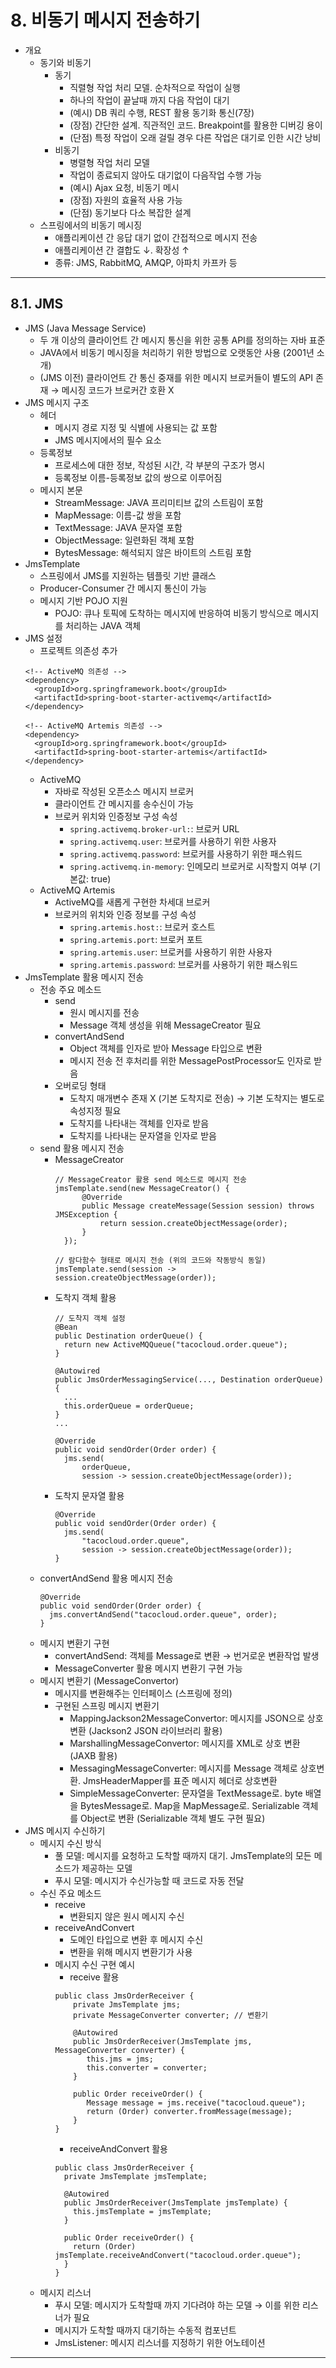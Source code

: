 # 8. 비동기 메시지 전송하기
* 개요
  * 동기와 비동기
    * 동기
      * 직렬형 작업 처리 모델. 순차적으로 작업이 실행
      * 하나의 작업이 끝날때 까지 다음 작업이 대기
      * (예시) DB 쿼리 수행, REST 활용 동기화 통신(7장)
      * (장점) 간단한 설계. 직관적인 코드. Breakpoint를 활용한 디버깅 용이
      * (단점) 특정 작업이 오래 걸릴 경우 다른 작업은 대기로 인한 시간 낭비
    * 비동기
      * 병렬형 작업 처리 모델
      * 작업이 종료되지 않아도 대기없이 다음작업 수행 가능
      * (예시) Ajax 요청, 비동기 메시
      * (장점) 자원의 효율적 사용 가능
      * (단점) 동기보다 다소 복잡한 설계
  * 스프링에서의 비동기 메시징
    * 애플리케이션 간 응답 대기 없이 간접적으로 메시지 전송
    * 애플리케이션 간 결합도 ↓. 확장성 ↑
    * 종류: JMS, RabbitMQ, AMQP, 아파치 카프카 등
***
## 8.1. JMS
* JMS (Java Message Service)
  * 두 개 이상의 클라이언트 간 메시지 통신을 위한 공통 API를 정의하는 자바 표준
  * JAVA에서 비동기 메시징을 처리하기 위한 방법으로 오랫동안 사용 (2001년 소개)
  * (JMS 이전) 클라이언트 간 통신 중재를 위한 메시지 브로커들이 별도의 API 존재 → 메시징 코드가 브로커간 호환 X
* JMS 메시지 구조
  * 헤더
    * 메시지 경로 지정 및 식별에 사용되는 값 포함
    * JMS 메시지에서의 필수 요소
  * 등록정보
    * 프로세스에 대한 정보, 작성된 시간, 각 부분의 구조가 명시
    * 등록정보 이름-등록정보 값의 쌍으로 이루어짐
  * 메시지 본문
    * StreamMessage: JAVA 프리미티브 값의 스트림이 포함
    * MapMessage: 이름-값 쌍을 포함
    * TextMessage: JAVA 문자열 포함
    * ObjectMessage: 일련화된 객체 포함
    * BytesMessage: 해석되지 않은 바이트의 스트림 포함
* JmsTemplate
  * 스프링에서 JMS를 지원하는 템플릿 기반 클래스
  * Producer-Consumer 간 메시지 통신이 가능
  * 메시지 기반 POJO 지원
    * POJO: 큐나 토픽에 도착하는 메시지에 반응하여 비동기 방식으로 메시지를 처리하는 JAVA 객체
* JMS 설정
  * 프로젝트 의존성 추가
  ```
  <!-- ActiveMQ 의존성 -->
  <dependency>
    <groupId>org.springframework.boot</groupId>
    <artifactId>spring-boot-starter-activemq</artifactId>
  </dependency>
  
  <!-- ActiveMQ Artemis 의존성 -->
  <dependency>
    <groupId>org.springframework.boot</groupId>
    <artifactId>spring-boot-starter-artemis</artifactId>
  </dependency>
  ```
  * ActiveMQ
    * 자바로 작성된 오픈소스 메시지 브로커
    * 클라이언트 간 메시지를 송수신이 가능
    * 브로커 위치와 인증정보 구성 속성
      * ```spring.activemq.broker-url:```: 브로커 URL
      * ```spring.activemq.user```: 브로커를 사용하기 위한 사용자
      * ```spring.activemq.password```: 브로커를 사용하기 위한 패스워드
      * ```spring.activemq.in-memory```: 인메모리 브로커로 시작할지 여부 (기본값: true)
  * ActiveMQ Artemis
    * ActiveMQ를 새롭게 구현한 차세대 브로커
    * 브로커의 위치와 인증 정보를 구성 속성
      * ```spring.artemis.host:```: 브로커 호스트
      * ```spring.artemis.port```: 브로커 포트
      * ```spring.artemis.user```: 브로커를 사용하기 위한 사용자
      * ```spring.artemis.password```: 브로커를 사용하기 위한 패스워드
* JmsTemplate 활용 메시지 전송
  * 전송 주요 메소드
    * send
      * 원시 메시지를 전송
      * Message 객체 생성을 위해 MessageCreator 필요
    * convertAndSend
      * Object 객체를 인자로 받아 Message 타입으로 변환
      * 메시지 전송 전 후처리를 위한 MessagePostProcessor도 인자로 받음
    * 오버로딩 형태
      * 도착지 매개변수 존재 X (기본 도착지로 전송) → 기본 도착지는 별도로 속성지정 필요
      * 도착지를 나타내는 객체를 인자로 받음
      * 도착지를 나타내는 문자열을 인자로 받음
  * send 활용 메시지 전송
    * MessageCreator
      ```
      // MessageCreator 활용 send 메소드로 메시지 전송
      jmsTemplate.send(new MessageCreator() {
            @Override
            public Message createMessage(Session session) throws JMSException {
                return session.createObjectMessage(order);
            }
        });

      // 람다함수 형태로 메시지 전송 (위의 코드와 작동방식 동일)
      jmsTemplate.send(session -> session.createObjectMessage(order));
      ```
    * 도착지 객체 활용
      ```
      // 도착지 객체 설정
      @Bean
      public Destination orderQueue() {
        return new ActiveMQQueue("tacocloud.order.queue");
      }
      
      @Autowired
      public JmsOrderMessagingService(..., Destination orderQueue) {
        ...
        this.orderQueue = orderQueue;
      }
      ...
      
      @Override
      public void sendOrder(Order order) {
        jms.send(
            orderQueue,
            session -> session.createObjectMessage(order));
      ```
    * 도착지 문자열 활용
      ```
      @Override
      public void sendOrder(Order order) {
        jms.send(
            "tacocloud.order.queue",
            session -> session.createObjectMessage(order));
      }
      ```
  * convertAndSend 활용 메시지 전송
    ```
    @Override
    public void sendOrder(Order order) {
      jms.convertAndSend("tacocloud.order.queue", order);
    }
    ```
  * 메시지 변환기 구현
    * convertAndSend: 객체를 Message로 변환 → 번거로운 변환작업 발생
    * MessageConverter 활용 메시지 변환기 구현 가능
  * 메시지 변환기 (MessageConvertor)
    * 메시지를 변환해주는 인터페이스 (스프링에 정의)
    * 구현된 스프링 메시지 변환기
      * MappingJackson2MessageConvertor: 메시지를 JSON으로 상호변환 (Jackson2 JSON 라이브러리 활용)
      * MarshallingMessageConvertor: 메시지를 XML로 상호 변환 (JAXB 활용)
      * MessagingMessageConverter: 메시지를 Message 객체로 상호변환. JmsHeaderMapper를 표준 메시지 헤더로 상호변환
      * SimpleMessageConverter: 문자열을 TextMessage로. byte 배열을 BytesMessage로. Map을 MapMessage로. 
        Serializable 객체를 Object로 변환 (Serializable 객체 별도 구현 필요)
* JMS 메시지 수신하기
  * 메시지 수신 방식
    * 풀 모델: 메시지를 요청하고 도착할 때까지 대기. JmsTemplate의 모든 메소드가 제공하는 모델
    * 푸시 모델: 메시지가 수신가능할 때 코드로 자동 전달
  * 수신 주요 메소드
    * receive
      * 변환되지 않은 원시 메시지 수신
    * receiveAndConvert
      * 도메인 타입으로 변환 후 메시지 수신
      * 변환을 위해 메시지 변환기가 사용
    * 메시지 수신 구현 예시
      * receive 활용
      ```
      public class JmsOrderReceiver {
          private JmsTemplate jms;
          private MessageConverter converter; // 변환기

          @Autowired
          public JmsOrderReceiver(JmsTemplate jms, MessageConverter converter) {
             this.jms = jms;
             this.converter = converter;
          }

          public Order receiveOrder() {
             Message message = jms.receive("tacocloud.queue");
             return (Order) converter.fromMessage(message);
          }
      }
      ```
      * receiveAndConvert 활용
      ```
      public class JmsOrderReceiver {
        private JmsTemplate jmsTemplate;

        @Autowired
        public JmsOrderReceiver(JmsTemplate jmsTemplate) {
          this.jmsTemplate = jmsTemplate;
        }

        public Order receiveOrder() {
          return (Order) jmsTemplate.receiveAndConvert("tacocloud.order.queue");
        }
      }
        ```
  * 메시지 리스너
    * 푸시 모델: 메시지가 도착할때 까지 기다려야 하는 모델 → 이를 위한 리스너가 필요
    * 메시지가 도착할 때까지 대기하는 수동적 컴포넌트
    * JmsListener: 메시지 리스너를 지정하기 위한 어노테이션
***